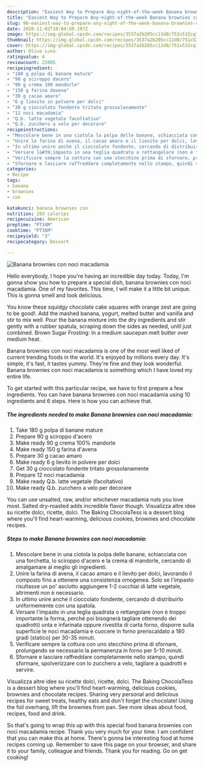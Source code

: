 ```yaml
---
description: "Easiest Way to Prepare Any-night-of-the-week Banana brownies con noci macadamia"
title: "Easiest Way to Prepare Any-night-of-the-week Banana brownies con noci macadamia"
slug: 96-easiest-way-to-prepare-any-night-of-the-week-banana-brownies-con-noci-macadamia
date: 2020-11-02T10:04:50.197Z
image: https://img-global.cpcdn.com/recipes/3537a2b205cc11d0/751x532cq70/banana-brownies-con-noci-macadamia-recipe-main-photo.jpg
thumbnail: https://img-global.cpcdn.com/recipes/3537a2b205cc11d0/751x532cq70/banana-brownies-con-noci-macadamia-recipe-main-photo.jpg
cover: https://img-global.cpcdn.com/recipes/3537a2b205cc11d0/751x532cq70/banana-brownies-con-noci-macadamia-recipe-main-photo.jpg
author: Olive Luna
ratingvalue: 4
reviewcount: 22005
recipeingredient:
- "180 g polpa di banane mature"
- "90 g sciroppo dacero"
- "90 g crema 100 mandorle"
- "150 g farina davena"
- "30 g cacao amaro"
- "6 g lievito in polvere per dolci"
- "30 g cioccolato fondente tritato grossolanamente"
- "12 noci macadamia"
- "Q.b. latte vegetale facoltativo"
- "Q.b. zucchero a velo per decorare"
recipeinstructions:
- "Mescolare bene in una ciotola la polpa delle banane, schiacciata con una forchetta, lo sciroppo d&#39;acero e la crema di mandorle, cercando di amalgamare al meglio gli ingredienti."
- "Unire la farina di avena, il cacao amaro e il lievito per dolci, lavorando il composto fino a ottenere una consistenza omogenea. Solo se l&#39;impasto risultasse un po&#39; asciutto aggiungere 1-2 cucchiai di latte vegetale, altrimenti non è necessario."
- "In ultimo unire anche il cioccolato fondente, cercando di distribuirlo uniformemente con una spatola."
- "Versare l&#39;impasto in una teglia quadrata o rettangolare (non è troppo importante la forma, perché poi bisognerà tagliare ottenendo dei quadrotti) unta e infarinata oppure rivestita di carta forno, disporre sulla superficie le noci macadamia e cuocere in forno preriscaldato a 180 gradi (statico) per 30-35 minuti."
- "Verificare sempre la cottura con uno stecchino prima di sfornare, prolungando se necessario la permanenza in forno per 5-10 minuti."
- "Sfornare e lasciare raffreddare completamente nello stampo, quindi sformare, spolverizzare con lo zucchero a velo, tagliare a quadrotti e servire."
categories:
- Recipe
tags:
- banana
- brownies
- con

katakunci: banana brownies con 
nutrition: 293 calories
recipecuisine: American
preptime: "PT34M"
cooktime: "PT36M"
recipeyield: "3"
recipecategory: Dessert

---
```



![Banana brownies con noci macadamia](https://img-global.cpcdn.com/recipes/3537a2b205cc11d0/751x532cq70/banana-brownies-con-noci-macadamia-recipe-main-photo.jpg)

Hello everybody, I hope you're having an incredible day today. Today, I'm gonna show you how to prepare a special dish, banana brownies con noci macadamia. One of my favorites. This time, I will make it a little bit unique. This is gonna smell and look delicious.

You know these squidgy chocolate cake squares with orange zest are going to be good!. Add the mashed banana, yogurt, melted butter and vanilla and stir to mix well. Pour the banana mixture into the dry ingredients and stir gently with a rubber spatula, scraping down the sides as needed, unitl just combined. Brown Sugar Frosting: In a medium saucepan melt butter over medium heat.

Banana brownies con noci macadamia is one of the most well liked of current trending foods in the world. It's enjoyed by millions every day. It's simple, it's fast, it tastes yummy. They're fine and they look wonderful. Banana brownies con noci macadamia is something which I have loved my entire life.


To get started with this particular recipe, we have to first prepare a few ingredients. You can have banana brownies con noci macadamia using 10 ingredients and 6 steps. Here is how you can achieve that.

<!--inarticleads1-->

##### The ingredients needed to make Banana brownies con noci macadamia:

1. Take 180 g polpa di banane mature
1. Prepare 90 g sciroppo d&#39;acero
1. Make ready 90 g crema 100% mandorle
1. Make ready 150 g farina d&#39;avena
1. Prepare 30 g cacao amaro
1. Make ready 6 g lievito in polvere per dolci
1. Get 30 g cioccolato fondente tritato grossolanamente
1. Prepare 12 noci macadamia
1. Make ready Q.b. latte vegetale (facoltativo)
1. Make ready Q.b. zucchero a velo per decorare


You can use unsalted, raw, and/or whichever macadamia nuts you love most. Salted dry-roasted adds incredible flavor though. Visualizza altre idee su ricette dolci, ricette, dolci. The Baking ChocolaTess is a dessert blog where you&#39;ll find heart-warming, delicious cookies, brownies and chocolate recipes. 

<!--inarticleads2-->

##### Steps to make Banana brownies con noci macadamia:

1. Mescolare bene in una ciotola la polpa delle banane, schiacciata con una forchetta, lo sciroppo d&#39;acero e la crema di mandorle, cercando di amalgamare al meglio gli ingredienti.
1. Unire la farina di avena, il cacao amaro e il lievito per dolci, lavorando il composto fino a ottenere una consistenza omogenea. Solo se l&#39;impasto risultasse un po&#39; asciutto aggiungere 1-2 cucchiai di latte vegetale, altrimenti non è necessario.
1. In ultimo unire anche il cioccolato fondente, cercando di distribuirlo uniformemente con una spatola.
1. Versare l&#39;impasto in una teglia quadrata o rettangolare (non è troppo importante la forma, perché poi bisognerà tagliare ottenendo dei quadrotti) unta e infarinata oppure rivestita di carta forno, disporre sulla superficie le noci macadamia e cuocere in forno preriscaldato a 180 gradi (statico) per 30-35 minuti.
1. Verificare sempre la cottura con uno stecchino prima di sfornare, prolungando se necessario la permanenza in forno per 5-10 minuti.
1. Sfornare e lasciare raffreddare completamente nello stampo, quindi sformare, spolverizzare con lo zucchero a velo, tagliare a quadrotti e servire.


Visualizza altre idee su ricette dolci, ricette, dolci. The Baking ChocolaTess is a dessert blog where you&#39;ll find heart-warming, delicious cookies, brownies and chocolate recipes. Sharing very personal and delicious recipes for sweet treats, healthy eats and don&#39;t forget the chocolate! Using the foil overhang, lift the brownies from pan. See more ideas about food, recipes, food and drink. 

So that's going to wrap this up with this special food banana brownies con noci macadamia recipe. Thank you very much for your time. I am confident that you can make this at home. There's gonna be interesting food at home recipes coming up. Remember to save this page on your browser, and share it to your family, colleague and friends. Thank you for reading. Go on get cooking!
